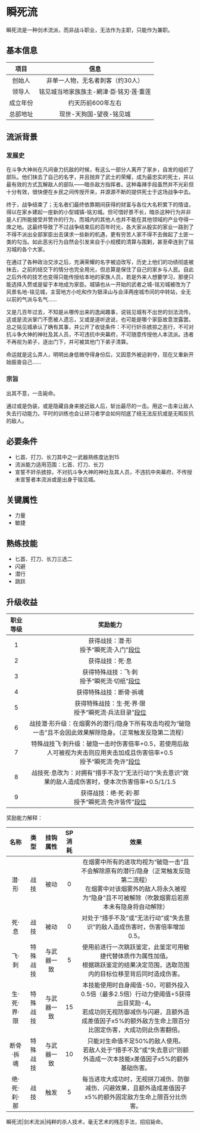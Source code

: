 # 瞬死流

瞬死流是一种剑术流派，而非战斗职业，无法作为主职，只能作为兼职。

## 基本信息

项目|信息
:--:|:--:
创始人|非单一人物，无名者刺客（约30人）
领导人|铭见城当地家族族主-網津·臣·铭刃·莲·重莲
成立年份|约天历前600年左右
总部地址|现世-天狗国-望夜-铭见城

## 流派背景

### 发展史

在斗争大神尚在凡间奋力抗敌的时候，有这么一部分人离开了家乡，自发的组织了部队。他们抹去了自己的名字，并且抛弃了武士的荣耀，成为最忠实的死士，并以最有效的方式瓦解敌人的部队——暗杀敌方指挥者。这种毒辣手段虽然并不光彩但十分有效，很快便在乡民之间传授开来，并源源不断的提供死士于这场战争中去。

终于，战争结束了；无名者们最终依靠期间获得的财富与各位大名积累下的情谊，得以在家乡建起一座新的小型城镇-铭刃城。但可惜好景不长，暗杀这种行为并非是人们所能接受并赞许的行为，而城内的其他人也并不能在其他领域的产业夺得一席之地。这最终导致了不过战争结束后的百年时光，各大家从殷实的家业一路到了不得不派出全部家臣出去谋求一些新的机遇，更有穷苦人家不得不去做起了土匪一类的勾当。如此恶劣行为自然会引发来自于小规模的清算与围剿，甚至牵连到了铭刃城的各个大家。

在通过了各种政治交涉之后，充满荣耀的名字被迫改写，历史上他们的功绩彻底被抹去，之前的结交下的情分也完全用光，但总算是保住了自己的家乡与人民。自此之后外传的技艺也变得只能传授给本地的家族人员，若是外来人想要学习，那便只能选择入赘或是留于本地成为家臣。城镇也从一开始的武者之城-铭刃城被改为了风景名地-铭见城，主营地方小吃和作为银泽山与会泽两座城市间的中转站，全无以前的气派与名气……

又是几百年过去，不知是从哪传出来的逸闻趣事，说铭见城有不出世的剑法流传。这或是流派掌门不愿被人遗忘，又或是道听途说，也可能是哪个家臣故意泄露罢。总之铭见城承认了确有其事，并公开了收徒条件：不可行奸杀掳掠之恶行，不可对抗斗争大神的神社及其人员，不可违抗中央幕府，不可随意传授他人本流派。违者不再视为弟子，逐出门下，并可被其他门下弟子清算。

命运就是这么弄人，明明出身低微夺得身份后，又因意外被迫剥夺，现在又重新开始振奋自己……

### 宗旨

出其不意，一击毙命。

通过或是伪装，或是隐藏自身来接近敌人后，斩出最尽的一击。用这一击来让敌人失去行动能力。平时的训练也会让研习者学会如何彻底了结无法反抗或是无暇反抗的敌人。

## 必要条件

* 匕首、打刀、长刀其中之一武器熟练度达到15
* 流派能力适用范围：匕首、打刀、长刀
* 宣誓不奸杀掳掠，不对抗斗争大神的神社及其人员，不违抗中央幕府，不传授未宣誓者本流派或是出身于铭见城。

## 关键属性

* 力量
* 敏捷

## 熟练技能

* 匕首、打刀、长刀三选二
* 闪避
* 潜行
* 跳跃

## 升级收益

职业等级|奖励能力
:--:|:--:
1|获得战技：潜·形<br>授予“瞬死流·入门”<a href="../../dan" target="_blank">段位</a>
2|获得战技：死·息
3|获得特殊战技：飞·刺<br>授予“瞬死流·切纸”<a href="../../dan" target="_blank">段位</a>
4|获得特殊战技：断骨·拆魂
5|获得特殊战技：生·死·界·限<br>授予“瞬死流·兵法目录”<a href="../../dan" target="_blank">段位</a>
6|战技潜·形升级：在烟雾外的潜行/隐身下所有攻击均视为“破隐一击”且不会因此效果解除隐身。（正常触发反隐第二流程）
7|特殊战技飞·刺升级：破隐一击时伤害倍率+0.5，若使用后敌人可被视为夹击则应用夹击加成且伤害倍率+0.5<br>授予“瞬死流·免许”<a href="../../dan" target="_blank">段位</a>
8|战技死·息改为：对拥有“措手不及”/“无法行动”/“失去意识”效果的敌人造成伤害时，使本次伤害倍率+0.5/1/1.5
9|获得战技：绝·死·刹·那<br>授予“瞬死流·免许皆传”<a href="../../dan" target="_blank">段位</a>

奖励能力解释：

名称|类型|挂钩属性|SP消耗|效果
:--:|:--:|:--:|:--:|:--:
潜·形|战技|被动|0|在烟雾中所有的进攻均视为“破隐一击”且不会解除原有的潜行/隐身（正常触发反隐第二流程）<br>在烟雾中对该烟雾外的敌人将永久被视为“隐身”且不可被解除（吹散烟雾后若原本未有隐身将自动解除）
死·息|战技|被动|0|对处于“措手不及”或“无法行动”或“失去意识”的敌人造成伤害时，伤害倍率增加0.5。
飞·刺|特殊战技|与武器一致|5|使用前进行一次跳跃鉴定，此鉴定可用敏捷代替体质作为属性加值。<br>根据跳跃鉴定的结果决定范围，选取范围内的目标位移至背后同时造成伤害。
生·死·界·限|特殊战技|与武器一致|15|本技能使用时自身阈值-50，可额外投入0.5倍（最多2.5倍）行动力使阈值+5获得出目奖励-4。<br>若成功则无视防御减伤与闪避，且额外造成差值因子x5%的额外敌方生命上限百分比固定伤害，大成功则此伤害翻倍。
断骨·拆魂|特殊战技|与武器一致|10|只能对生命值不足50%的敌人使用。<br>若敌人处于“措手不及”或“失去意识”则额外造成一次本技能x差值因子x5%的额外基础伤害。
绝·死·刹·那|战技|触发|5|每当进攻大成功时，无视拼刀减伤、防御减伤、闪避效果，且额外造成差值因子x5%的额外固定敌方生命上限百分比伤害。

瞬死流|剑术流派|纯粹的杀人技术，毫无艺术的残忍手法，招招毙命。